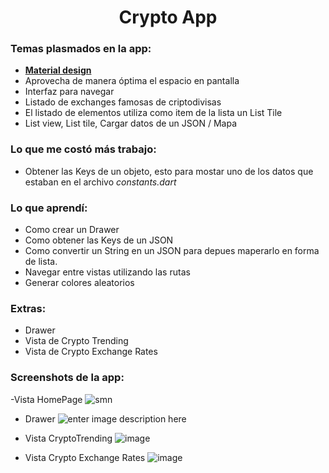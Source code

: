 
<h1 align="center">Crypto App</h1>

### Temas plasmados en la app:
- **[Material design](http://material.io/)**
- Aprovecha de manera óptima el espacio en pantalla
- Interfaz para navegar
- Listado de exchanges famosas de criptodivisas
- El listado de elementos utiliza como item de la lista un List Tile
- List view, List tile, Cargar datos de un JSON / Mapa

### Lo que me costó más trabajo:
- Obtener las Keys de un objeto, esto para mostar uno de los datos que estaban en el archivo *constants.dart* 

### Lo que aprendí:
- Como crear un Drawer
- Como obtener las Keys de un JSON
- Como convertir un String en un JSON para depues maperarlo en forma de lista.
- Navegar entre vistas utilizando las rutas
- Generar colores aleatorios

### Extras:
- Drawer
- Vista de Crypto Trending
- Vista de Crypto Exchange Rates

### Screenshots de la app:
-Vista HomePage
![smn](https://user-images.githubusercontent.com/52970365/219842141-a59b72ab-5241-4384-aba6-97f8c976c8c2.png)

- Drawer
![enter image description here](https://user-images.githubusercontent.com/52970365/219842523-80fe2e82-8872-4c88-a284-ec9e9897cf0d.png)

- Vista CryptoTrending
![image](https://user-images.githubusercontent.com/52970365/219842536-3218a4dd-2146-44cb-b4ce-c4ae8c908a95.png)
- Vista Crypto Exchange Rates
![image](https://user-images.githubusercontent.com/52970365/219842584-bfb24c20-aa46-40ad-bd6b-32d27ba90d28.png)
